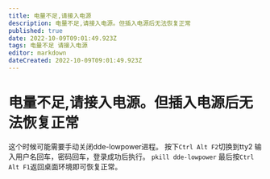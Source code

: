 ```yaml
---
title: 电量不足,请接入电源
description: 电量不足,请接入电源。但插入电源后无法恢复正常
published: true
date: 2022-10-09T09:01:49.923Z
tags: 电量不足 请接入电源
editor: markdown
dateCreated: 2022-10-09T09:01:49.923Z
---
```


# 电量不足,请接入电源。但插入电源后无法恢复正常
这个时候可能需要手动关闭dde-lowpower进程。
按下`Ctrl Alt F2`切换到tty2
输入用户名回车，密码回车，登录成功后执行。
`pkill dde-lowpower`
最后按`Ctrl Alt F1`返回桌面环境即可恢复正常。